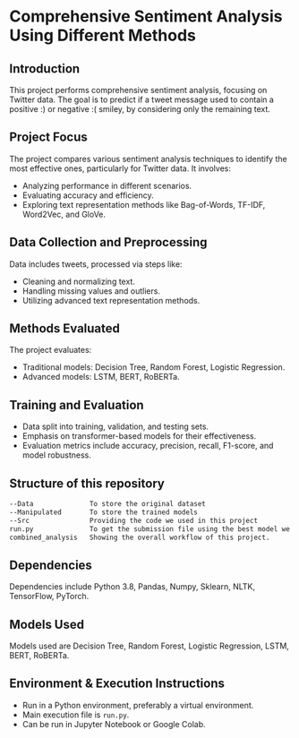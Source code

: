 
# Comprehensive Sentiment Analysis Using Different Methods

## Introduction
This project performs comprehensive sentiment analysis, focusing on Twitter data. The goal is to predict if a tweet message used to contain a positive :) or negative :( smiley, by considering only the remaining text.


## Project Focus
The project compares various sentiment analysis techniques to identify the most effective ones, particularly for Twitter data. It involves:

- Analyzing performance in different scenarios.
- Evaluating accuracy and efficiency.
- Exploring text representation methods like Bag-of-Words, TF-IDF, Word2Vec, and GloVe.

## Data Collection and Preprocessing
Data includes tweets, processed via steps like:

- Cleaning and normalizing text.
- Handling missing values and outliers.
- Utilizing advanced text representation methods.

## Methods Evaluated
The project evaluates:

- Traditional models: Decision Tree, Random Forest, Logistic Regression.
- Advanced models: LSTM, BERT, RoBERTa.

## Training and Evaluation
- Data split into training, validation, and testing sets.
- Emphasis on transformer-based models for their effectiveness.
- Evaluation metrics include accuracy, precision, recall, F1-score, and model robustness.

## Structure of this repository
```Bash
--Data              To store the original dataset
--Manipulated       To store the trained models
--Src               Providing the code we used in this project
run.py              To get the submission file using the best model we find
combined_analysis   Showing the overall workflow of this project.
```


## Dependencies
Dependencies include Python 3.8, Pandas, Numpy, Sklearn, NLTK, TensorFlow, PyTorch.

## Models Used
Models used are Decision Tree, Random Forest, Logistic Regression, LSTM, BERT, RoBERTa.

## Environment & Execution Instructions
- Run in a Python environment, preferably a virtual environment.
- Main execution file is `run.py`.
- Can be run in Jupyter Notebook or Google Colab.
